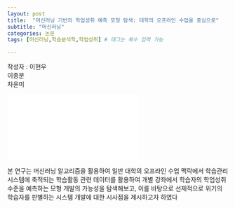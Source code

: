 ```yaml
---
layout: post
title:  "머신러닝 기반의 학업성취 예측 모형 탐색: 대학의 오프라인 수업을 중심으로"
subtitle: "머신러닝"
categories: 논문
tags: [머신러닝,학습분석학,학업성취] # 태그는 복수 입력 가능

---
```


<!--
```
![hustlin_erd](/assets/images/postimg/2021-07-30-learning know.pdf)
```
-->
작성자 : 이현우<br>
        이종문<br>
        차윤미<br>
<p>      
  
<object data="/assets/images/postimg/2021-07-30-learning know.pdf" type="application/pdf" width="900px" height="700px">
    <embed src="/assets/images/postimg/2021-07-30-learning know.pdf">
        <p> 본 연구는 머신러닝 알고리즘을 활용하여 일반 대학의 오프라인 수업 맥락에서 학습관리시스템에 축적되는 학습활동 관련 데이터를 활용하여 개별 강좌에서 학습자의 학업성취 수준을 예측하는 모형 개발의 가능성을 탐색해보고, 이를 바탕으로 선제적으로 위기의 학습자를 판별하는 시스템 개발에 대한 시사점을 제시하고자 하였다</p> 
        <!-- <p>This browser does not support PDFs. Please download the PDF to view it: <a href="/assets/images/postimg/2021-07-30-learning know.pdf">Download PDF</a>.</p> -->
    </embed>
</object>
